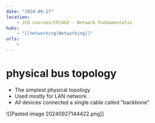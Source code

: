 ```yaml
---
date: "2024-09-27"
location: 
    - JCU courses/CP1402 - Network Fundamentalss
hubs: 
    - "[[networking|Networking]]"
urls:
    - 
---
```


# physical bus topology
+ The simplest physical topology
+ Used mostly for LAN network
+ All devices connected a single cable called "backbone"

![[Pasted image 20240927144422.png]]